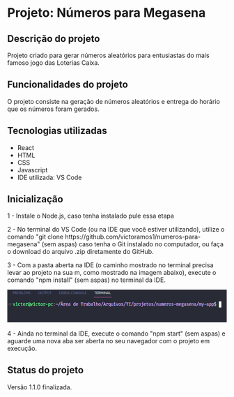
<h1>Projeto: Números para Megasena</h1>


<h2>Descrição do projeto</h2>

<p>Projeto criado para gerar números aleatórios para entusiastas do mais famoso jogo das Loterias Caixa.</p>

<h2>Funcionalidades do projeto</h2>

<p>O projeto consiste na geração de números aleatórios e entrega do horário que os números foram gerados.</p>

<h2>Tecnologias utilizadas</h2>

<ul>
    <li>React</li>
    <li>HTML</li>
    <li>CSS</li>
    <li>Javascript</li>
    <li>IDE utilizada: VS Code</li>
</ul>

<h2>Inicialização</h2>

<p>1 - Instale o Node.js, caso tenha instalado pule essa etapa</p>

<p>2 - No terminal do VS Code (ou na IDE que você estiver utilizando), utilize o comando "git clone https://github.com/victoramos1/numeros-para-megasena" (sem aspas) caso tenha o Git instalado no computador, ou faça o download do arquivo .zip diretamente do GitHub.</p>

<p>3 - Com a pasta aberta na IDE (o caminho mostrado no terminal precisa levar ao projeto na sua m, como mostrado na imagem abaixo), execute o comando "npm install" (sem aspas) no terminal da IDE.</p>
<img src="./src/img/caminho.png">

<p>4 - Ainda no terminal da IDE, execute o comando "npm start" (sem aspas) e aguarde uma nova aba ser aberta no seu navegador com o projeto em execução.</p>

<h2>Status do projeto</h2>

<p>Versão 1.1.0 finalizada.</p>
